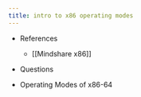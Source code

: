 ```yaml
---
title: intro to x86 operating modes
---
```


- References
	 - [[Mindshare x86]]

- Questions

- Operating Modes of x86-64
